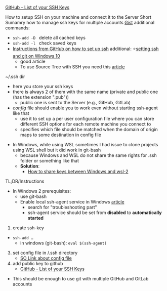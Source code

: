 [GitHub - List of your SSH Keys](https://github.com/settings/keys)

How to setup SSH on your machine and connect it to the Server
Short Sumamry how to manage ssh keys for multiple accounts [Gist](https://gist.github.com/jexchan/2351996)
additional commands:
- ```ssh-add -D ``` delete all cached keys
- ```ssh-add -l ``` check saved keys
- [Instructions from GitHub on how to set up ssh](https://help.github.com/en/github/authenticating-to-github/generating-a-new-ssh-key-and-adding-it-to-the-ssh-agent)
additional: ⭐[setting ssh and git on Windows 10](https://dev.to/bdbch/setting-up-ssh-and-git-on-windows-10-2khk)
  - good article
  - To use Source Tree with SSH you need this [article](https://community.atlassian.com/t5/Sourcetree-questions/SSH-not-working-on-SourceTree/qaq-p/208971)



~/.ssh dir
- here you store your ssh keys
- there is always 2 of them with the same name (private and public one (has the extension ".pub"))
  - public one is sent to the Server (e.g., GitHub, GitLab)
- *config* file should enable you to work even without starting ssh-agent like that
  - use it to set up a per user configuration file where you can store different SSH options for each remote machine you connect to
  - specifies which file should be matched when the domain of origin maps to some destination in config file

* In Windows, while using WSL sometimes I had issue to clone projects using WSL shell but it did work in git-bash
  - because Windows and WSL do not share the same rights for .ssh folder or something like that
  - **Solution**:
    - [How to share keys between Windows and wsl-2](https://devblogs.microsoft.com/commandline/sharing-ssh-keys-between-windows-and-wsl-2/)

TL;DR/Instructions
- In Windows 2 prerequisites:
  - use git-bash
  - Enable local ssh-agent service in Windows [article](https://www.richardkotze.com/top-tips/connecting-github-with-openssh-windows)
    - search for "troubleshooting part"
    - ssh-agent service should be set from **disabled** to **automatically started**
1. create ssh-key
  - ```ssh-add …```
    - in windows (git-bash): ```eval $(ssh-agent)```
3. set config file in /.ssh directory
    - [SO Link about config file](https://stackoverflow.com/questions/3225862/multiple-github-accounts-ssh-config)
4. add public key to github
   - [GitHub - List of your SSH Keys](https://github.com/settings/keys)
- This should be enough to use git with multiple GitHub and GitLab accounts
